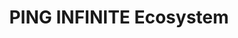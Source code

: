 ---
title: 'PING INFINITE Ecosystem'
translationKey: "products"
layout: "ecosystem"
img: 'img/ecosystem/a1.png'
desc_main: 'A multi-effect cream that visibly lifts, tightens, smooths, moisturizes, has a fine texture, uniform tone, and enhances gloss and elasticity, this anti-aging cream provides 7 key signs of aging, including fine lines and wrinkles, loss of elasticity, and uneven tone and texture. '
image: 'img/products/a1a.png'


product_1_title: 'gentle clarifying gel cleanser'
product_1_image: 'products/a3.png'
product_1_desc: "The concept of PING INFINITE Ecosystem is to form a comprehensiveecosystem for life, meaning that we not only focusing on basic livingnecessity but also focusing on improving our lifestyle. PING INFINITEecosystem combines varies elements such as Efficiency (improveliving efficiency), Financial Planning (worry-free lifestyle), SupportingSystem (Gathers people), Taste of Life (Improve living quality),Education (Improve knowledge in all aspects). In PING INFINITEecosystem, we will gather and form a strong union within each other,it is something that you could not imagine, and we promise that inPING INFINITE, we will definitely bring you an extraordinaryexperience and leading you towards a higher peak."
product_1_image2: 'img/ecosystem/a2.svg'
tab:
  - name: 'E-Wallet'
    icon: 'ewallet'
    desc: 'PING INFINITE E-wallet is not going to be an ordinary blockchain wallet, PING INFINITE E-wallet is more liquid than the traditional wallet. Traditional blockchain wallet are such as imToken and Trust Wallet, these both wallets are well recognised but the use of it is just for storing cryptocurrencies. In PING INFINITE E-wallet, we not only focusing on the high-security, we also increase the liquidity of using it. PING INFINITE E-Wallet can be access widely in the market, no matter through online or offline, you can make payment or transaction using your cryptocurrencies through PING INFINITE E-wallet, not only convenient to use, you can even receive discounted price for certain stores. In addition, PING INFINITE E-wallet also provide highly secure financial management service, without affecting your cryptocurrencies in the wallet, you can still receive a certain percentage of interest whenever you store your cryptocurrencies in PING INFINITE E-wallet.'
  - name: 'Pay'
    icon: 'pay'
    desc: 'Using PING INFINITE E-wallet, we will implement a payment system to enhance the usage of PING INFINITE E-Wallet, this payment system named PING INFINITE Pay. PING INFINITE Pay is a payment gateway system just like WeChat Pay and AliPay, we combined it with BlockChain Technology to enhance the security, making all transaction more transparent and safer. Make payment easily no matter where you are, all you need is just a smart phone. The best part of PING INFINITE Pay is that, you can make payment not just only using cryptocurrencies but also can make payment using FIAT currency. The settlement of payment is such as: FIAT-to-FIAT ; FIAT-to-Cryptocurrency ; Cryptocurrency -to-FIAT ; Cryptocurrency-to-FIAT. PING INFINITE Pay is a comprehensive payment system which provides platform for both FIAT market and Cryptocurrency market, making your payment more convenient and safer.'
  - name: 'Exchange Platform'
    icon: 'exchange'
    desc: 'PING INFINITE will be launching a cryptocurrency exchanger platform which involve of cross-chain transaction technology, C2C Market and even a platform to buy cryptocurrencies with FIAT Currency. This comprehensive platform named, PING INFINITE Exchanger. Allows all PING INFINITE Fans to buy or sell cryptocurrencies easily through PING INFINITE Exchanger. No matter where you are, PING INFINITE Exchanger is always your first choice of cryptocurrency exchanger.'
  - name: 'Education'
    icon: 'education'
    desc: 'As the saying goes, “Education is always the key of a company development”. A well develop company must foresee future opportunities, master the core of each field, then educate and train their members to be knowledgeable. In PING INFINITE Education, we will gather well-known trainers from all around the world and customize a series of PING INFINITE Education systems to improve the knowledge of all members. Besides, while gathering people through PING INFINITE Program, we able to gather elite talents from all walks of life, everyone here is a mentor for each and another, we share our knowledge together and  benefits all the PING INFINITE Prestige Members.'
  - name: 'Finance'
    icon: 'finance'
    desc: 'PING INFINITE Finance used blockchain technology combined with traditional finance services such as Forex, futures, stocks, securities and cryptocurrencies. By combining blockchain technology, PING INFINITE Finance are able to provide a safer, faster and transparency financial platform to the clients. Besides those investment services that mentioned, we can also obtain knowledges and news from PING INFINITE Finance. PING INFINITE Finance will gather master from each financial sector and share their experiences through blogs or other methods in PING INFINITE Finance. PING INFINITE Finance not only provide financial knowledge to us but also makes our trading easier.'
  - name: 'Mall'
    icon: 'mall'
    desc: 'PING INFINITE Mall is developed exclusively for PING INFINITE members, helping members to take their businesses into a next level. With the help of PING INFINITE Program, PING INFINITE members can move their traditional business to online, doing online businesses is the current trend which able to helps businesses expand globally even faster.<br><br>  PING INFINITE Network + PING INFINITE Mall = Unlimited Business Opportunities'
  - name: 'Home'
    icon: 'home'
    desc: 'PING INFINITE Home is a major development of PING INFINITE in the future. No matter when is it, property development is always a best investment field. PING INFINITE will cooperate with companies from property industry and invest in potential property development and of cause includes government development sectors.'
  - name: 'World'
    icon: 'world'
    desc: 'PING INFINITE World is a movement APP, which helps to calculate and record your movements daily. It combines the blockchain technology and provides an APP to everyone and ensure to brings a healthy lifestyle to each and every one. PING INFINITE World not just step counting, but it also provides valued advice from specializes and even give track on nearby shop lots, enable us to access to any place conveniently. PING INFINITE World, use it no matter where you go.'
  - name: 'Life'
    icon: 'life'
    desc: 'PING INFINITE Life is a repayment system which includes payment of phone bills, electric bills and varies payment services. With PING INFINITE Life, we able to access any payment service easily and make our living easier.'
  - name: 'Entertainment'
    icon: 'entertainment'
    desc: 'PING INFINITE Entertainment will develop various kind of mini games which suitable for PING INFINITE Fans. Users can spend time playing with these games for their entertainment and at the same time they can create a recurrence income through playing games. Isn’t it best when we can make incomes while leisure? PING-Entertainment, brings you an extraordinary entertainment experience.'
  - name: 'Social Media'
    icon: 'social'
    desc: 'PING INFINITE Social Media will include of live chat rooms, allow users to share their moments of life and even create their own blog profile. PING INFINITE Social Media allows you to meet more friends from all walks of life.'
    





---